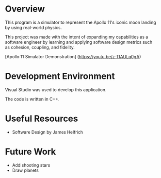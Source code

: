 # Overview

This program is a simulator to represent the Apollo 11's iconic moon landing by using real-world physics. 

This project was made with the intent of expanding my capabilities as a software engineer by learning and applying software design metrics such as cohesion, coupling, and fidelity.

[Apollo 11 Simulator Demonstration] (https://youtu.be/z-TlAULq0gA)

# Development Environment

Visual Studio was used to develop this application.

The code is written in C++.

# Useful Resources

* Software Design by James Helfrich

# Future Work

* Add shooting stars
* Draw planets

